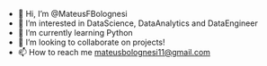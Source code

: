 - 👋 Hi, I’m @MateusFBolognesi
- 👀 I’m interested in DataScience, DataAnalytics and DataEngineer
- 🌱 I’m currently learning Python
- 💞️ I’m looking to collaborate on projects!
- 📫 How to reach me mateusbolognesi11@gmail.com

<!---
MateusFBolognesi/MateusFBolognesi is a ✨ special ✨ repository because its `README.md` (this file) appears on your GitHub profile.
You can click the Preview link to take a look at your changes.
--->
